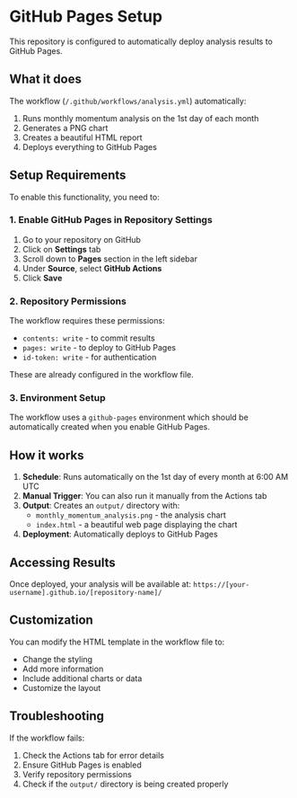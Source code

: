# GitHub Pages Setup

This repository is configured to automatically deploy analysis results to GitHub Pages.

## What it does

The workflow (`/.github/workflows/analysis.yml`) automatically:

1. Runs monthly momentum analysis on the 1st day of each month
2. Generates a PNG chart
3. Creates a beautiful HTML report
4. Deploys everything to GitHub Pages

## Setup Requirements

To enable this functionality, you need to:

### 1. Enable GitHub Pages in Repository Settings

1. Go to your repository on GitHub
2. Click on **Settings** tab
3. Scroll down to **Pages** section in the left sidebar
4. Under **Source**, select **GitHub Actions**
5. Click **Save**

### 2. Repository Permissions

The workflow requires these permissions:

- `contents: write` - to commit results
- `pages: write` - to deploy to GitHub Pages
- `id-token: write` - for authentication

These are already configured in the workflow file.

### 3. Environment Setup

The workflow uses a `github-pages` environment which should be automatically created when you enable GitHub Pages.

## How it works

1. **Schedule**: Runs automatically on the 1st day of every month at 6:00 AM UTC
2. **Manual Trigger**: You can also run it manually from the Actions tab
3. **Output**: Creates an `output/` directory with:
   - `monthly_momentum_analysis.png` - the analysis chart
   - `index.html` - a beautiful web page displaying the chart
4. **Deployment**: Automatically deploys to GitHub Pages

## Accessing Results

Once deployed, your analysis will be available at:
`https://[your-username].github.io/[repository-name]/`

## Customization

You can modify the HTML template in the workflow file to:

- Change the styling
- Add more information
- Include additional charts or data
- Customize the layout

## Troubleshooting

If the workflow fails:

1. Check the Actions tab for error details
2. Ensure GitHub Pages is enabled
3. Verify repository permissions
4. Check if the `output/` directory is being created properly

